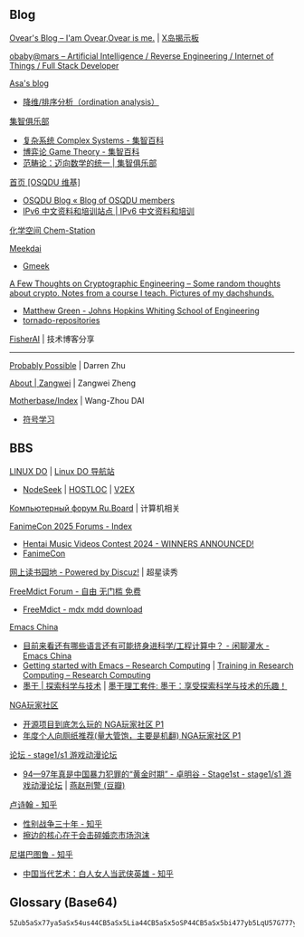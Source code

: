 
## Blog

[Ovear's Blog – I'am Ovear,Ovear is me.](https://ovear.info/) | [X岛揭示板](https://www.nmbxd1.com/Forum)

[obaby@mars – Artificial Intelligence / Reverse Engineering / Internet of Things / Full Stack Developer](https://oba.by/)

[Asa's blog](https://asa-blog.netlify.app/)

- [降维/排序分析（ordination analysis）](https://asa-blog.netlify.app/p/ordination-analysis/)

[集智俱乐部](https://swarma.org/)

- [复杂系统 Complex Systems - 集智百科](https://wiki.swarma.org/index.php/%E5%A4%8D%E6%9D%82%E7%B3%BB%E7%BB%9F_Complex_Systems)
- [博弈论 Game Theory - 集智百科](https://wiki.swarma.org/index.php/%E5%8D%9A%E5%BC%88%E8%AE%BA)
- [范畴论：迈向数学的统一 | 集智俱乐部](https://swarma.org/?p=33134)

[首页 [OSQDU 维基]](https://wiki.osqdu.org/)

- [OSQDU Blog « Blog of OSQDU members](https://blog.osqdu.org/)
- [IPv6 中文资料和培训站点 | IPv6 中文资料和培训](https://www.ipv6-cn.com/)

[化学空间 Chem-Station](https://cn.chem-station.com/)

[Meekdai](https://blog.meekdai.com/)

- [Gmeek](https://meekdai.com/Gmeek.html)

[A Few Thoughts on Cryptographic Engineering – Some random thoughts about crypto. Notes from a course I teach. Pictures of my dachshunds.](https://blog.cryptographyengineering.com/)

- [Matthew Green - Johns Hopkins Whiting School of Engineering](https://engineering.jhu.edu/faculty/matthew-green/)
- [tornado-repositories](https://github.com/tornado-repositories)

[FisherAI](https://fisherdaddy.com/) | 技术博客分享

------

[Probably Possible](https://dzhu.page/) | Darren Zhu

[About | Zangwei](https://zhengzangw.github.io/) | Zangwei Zheng

[Motherbase/Index](https://daiwz.net/index.html) | Wang-Zhou DAI

- [符号学习](https://www.lamda.nju.edu.cn/sym2022/)

## BBS

[LINUX DO](https://linux.do/) | [Linux DO 导航站](https://nav.linux.do/)

- [NodeSeek](https://www.nodeseek.com/) | [HOSTLOC](https://hostloc.com/forum.php) | [V2EX](https://www.v2ex.com/)

[Компьютерный форум Ru.Board](https://forum.ru-board.com/) | 计算机相关

[FanimeCon 2025 Forums - Index](https://forums.fanime.com/index.php)

- [Hentai Music Videos Contest 2024 - WINNERS ANNOUNCED!](https://forums.fanime.com/index.php/topic,22147.0.html)
- [FanimeCon](https://www.fanime.com/)

[网上读书园地 - Powered by Discuz!](https://www.readfree.net/bbs/) | 超星读秀

[FreeMdict Forum - 自由 无门槛 免费](https://forum.freemdict.com/)

- [FreeMdict - mdx mdd download](https://freemdict.com/)

[Emacs China](https://emacs-china.org/)

- [目前来看还有哪些语言还有可能挤身进科学/工程计算中？ - 闲聊灌水 - Emacs China](https://emacs-china.org/t/topic/28247)
- [Getting started with Emacs – Research Computing](https://mint.westdri.ca/emacs/top_intro) | [Training in Research Computing – Research Computing](https://mint.westdri.ca/)
- [墨干 | 探索科学与技术](https://mogan.app/zh/) | [墨干理工套件: 墨干：享受探索科学与技术的乐趣！](https://gitee.com/XmacsLabs/mogan)

[NGA玩家社区](https://ngabbs.com/)

- [开源项目到底怎么玩的 NGA玩家社区 P1](https://ngabbs.com/read.php?tid=41963007&_fp=4)
- [年度个人向厕纸推荐(量大管饱，主要是机翻) NGA玩家社区 P1](https://ngabbs.com/read.php?tid=42959517)

[论坛 - stage1/s1 游戏动漫论坛](https://bbs.saraba1st.com/2b/forum.php)

- [94—97年真是中国暴力犯罪的“黄金时期” - 卓明谷 - Stage1st - stage1/s1 游戏动漫论坛](https://bbs.saraba1st.com/2b/thread-2219147-1-1.html) | [燕赵刑警 (豆瓣)](https://movie.douban.com/subject/5360005/)

[卢诗翰 - 知乎](https://www.zhihu.com/people/lu-shi-han-89)

- [性别战争三十年 - 知乎](https://zhuanlan.zhihu.com/p/410055033)
- [擦边的核心在于会击碎婚恋市场泡沫](https://mp.weixin.qq.com/s/-ZdJDOJknRSuxdczOYEdKA)

[尼堪巴图鲁 - 知乎](https://www.zhihu.com/people/ni-kan-ba-tu-lu)

- [中国当代艺术：白人女人当武侠英雄 - 知乎](https://zhuanlan.zhihu.com/p/84069887)

## Glossary (Base64)

```
5Zub5aSx77ya5aSx54us44CB5aSx5Lia44CB5aSx5oSP44CB5aSx5bi477yb5LqU57G777ya5L2O5L+d5oi344CB5L2O5pS25YWl5a625bqt44CB54m55Zuw5Lq65ZGY44CB5q6L55a+5Lq65ZGY44CB56S+5Yy655+r5q2j5Lq65ZGY77yb5LqU5aSx77ya5aSx6LSl44CB5aSx5oSP44CB5aSx6KGh44CB5aSx5ZKM44CB5aSx5bi4
```

```

```